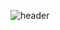 ![header](https://capsule-render.vercel.app/api?type=waving&color=A3DCBE&height=250&section=header&text=Chanung's%20Github!&fontSize=60&fontAlignY=40&fontColor=f7f5f5)
